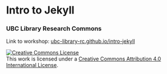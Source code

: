 # Intro to Jekyll

### UBC Library Research Commons

Link to workshop: [ubc-library-rc.github.io/intro-jekyll](https://ubc-library-rc.github.io/intro-jekyll/)

<a rel="license" href="http://creativecommons.org/licenses/by/4.0/"><img alt="Creative Commons License" style="border-width:0" src="https://i.creativecommons.org/l/by/4.0/88x31.png" /></a><br />This work is licensed under a <a rel="license" href="http://creativecommons.org/licenses/by/4.0/">Creative Commons Attribution 4.0 International License</a>.